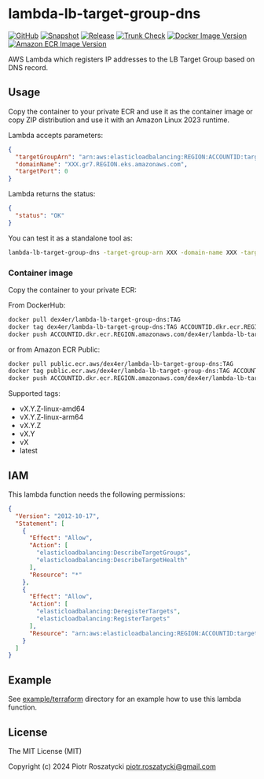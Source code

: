 # lambda-lb-target-group-dns

[![GitHub](https://img.shields.io/github/v/tag/dex4er/lambda-lb-target-group-dns?label=GitHub)](https://github.com/dex4er/lambda-lb-target-group-dns)
[![Snapshot](https://github.com/dex4er/lambda-lb-target-group-dns/actions/workflows/snapshot.yaml/badge.svg)](https://github.com/dex4er/lambda-lb-target-group-dns/actions/workflows/snapshot.yaml)
[![Release](https://github.com/dex4er/lambda-lb-target-group-dns/actions/workflows/release.yaml/badge.svg)](https://github.com/dex4er/lambda-lb-target-group-dns/actions/workflows/release.yaml)
[![Trunk Check](https://github.com/dex4er/lambda-lb-target-group-dns/actions/workflows/trunk.yaml/badge.svg)](https://github.com/dex4er/lambda-lb-target-group-dns/actions/workflows/trunk.yaml)
[![Docker Image Version](https://img.shields.io/docker/v/dex4er/lambda-lb-target-group-dns?label=Docker&logo=docker&sort=semver)](https://hub.docker.com/r/dex4er/lambda-lb-target-group-dns)
[![Amazon ECR Image Version](https://img.shields.io/docker/v/dex4er/lambda-lb-target-group-dns?label=Amazon%20ECR&logo=Amazon+AWS&sort=semver)](https://gallery.ecr.aws/dex4er/lambda-lb-target-group-dns)

AWS Lambda which registers IP addresses to the LB Target Group based on DNS
record.

## Usage

Copy the container to your private ECR and use it as the container image or
copy ZIP distribution and use it with an Amazon Linux 2023 runtime.

Lambda accepts parameters:

```json
{
  "targetGroupArn": "arn:aws:elasticloadbalancing:REGION:ACCOUNTID:targetgroup/TARGETGROUP/NNN",
  "domainName": "XXX.gr7.REGION.eks.amazonaws.com",
  "targetPort": 0
}
```

Lambda returns the status:

```json
{
  "status": "OK"
}
```

You can test it as a standalone tool as:

```sh
lambda-lb-target-group-dns -target-group-arn XXX -domain-name XXX -target-port NNN
```

### Container image

Copy the container to your private ECR:

From DockerHub:

```sh
docker pull dex4er/lambda-lb-target-group-dns:TAG
docker tag dex4er/lambda-lb-target-group-dns:TAG ACCOUNTID.dkr.ecr.REGION.amazonaws.com/dex4er/lambda-lb-target-group-dns:TAG
docker push ACCOUNTID.dkr.ecr.REGION.amazonaws.com/dex4er/lambda-lb-target-group-dns:TAG
```

or from Amazon ECR Public:

```sh
docker pull public.ecr.aws/dex4er/lambda-lb-target-group-dns:TAG
docker tag public.ecr.aws/dex4er/lambda-lb-target-group-dns:TAG ACCOUNTID.dkr.ecr.REGION.amazonaws.com/dex4er/lambda-lb-target-group-dns:TAG
docker push ACCOUNTID.dkr.ecr.REGION.amazonaws.com/dex4er/lambda-lb-target-group-dns:TAG
```

Supported tags:

- vX.Y.Z-linux-amd64
- vX.Y.Z-linux-arm64
- vX.Y.Z
- vX.Y
- vX
- latest

## IAM

This lambda function needs the following permissions:

```json
{
  "Version": "2012-10-17",
  "Statement": [
    {
      "Effect": "Allow",
      "Action": [
        "elasticloadbalancing:DescribeTargetGroups",
        "elasticloadbalancing:DescribeTargetHealth"
      ],
      "Resource": "*"
    },
    {
      "Effect": "Allow",
      "Action": [
        "elasticloadbalancing:DeregisterTargets",
        "elasticloadbalancing:RegisterTargets"
      ],
      "Resource": "arn:aws:elasticloadbalancing:REGION:ACCOUNTID:targetgroup/NAME/NNN"
    }
  ]
}
```

## Example

See [example/terraform](example/terraform) directory for an example how to
use this lambda function.

## License

The MIT License (MIT)

Copyright (c) 2024 Piotr Roszatycki <piotr.roszatycki@gmail.com>
